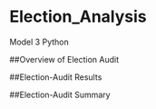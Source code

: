 # Election_Analysis
Model 3 Python

##Overview of Election Audit

##Election-Audit Results

##Election-Audit Summary
